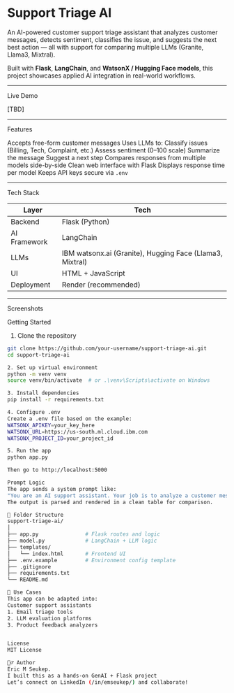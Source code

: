 # Support Triage AI

An AI-powered customer support triage assistant that analyzes customer messages, detects sentiment, classifies the issue, and suggests the next best action — all with support for comparing multiple LLMs (Granite, Llama3, Mixtral).

Built with **Flask**, **LangChain**, and **WatsonX / Hugging Face models**, this project showcases applied AI integration in real-world workflows.

---

Live Demo

[TBD]

---

Features

Accepts free-form customer messages
Uses LLMs to:
Classify issues (Billing, Tech, Complaint, etc.)
Assess sentiment (0–100 scale)
Summarize the message
Suggest a next step
Compares responses from multiple models side-by-side
Clean web interface with Flask
Displays response time per model
Keeps API keys secure via `.env`

---

Tech Stack

| Layer         | Tech                     |
|---------------|---------------------------|
| Backend       | Flask (Python)            |
| AI Framework  | LangChain                 |
| LLMs          | IBM watsonx.ai (Granite), Hugging Face (Llama3, Mixtral) |
| UI            | HTML + JavaScript         |
| Deployment    | Render (recommended)      |

---

Screenshots





Getting Started

1. Clone the repository

```bash
git clone https://github.com/your-username/support-triage-ai.git
cd support-triage-ai

2. Set up virtual environment
python -m venv venv
source venv/bin/activate  # or .\venv\Scripts\activate on Windows

3. Install dependencies
pip install -r requirements.txt

4. Configure .env
Create a .env file based on the example:
WATSONX_APIKEY=your_key_here
WATSONX_URL=https://us-south.ml.cloud.ibm.com
WATSONX_PROJECT_ID=your_project_id

5. Run the app
python app.py

Then go to http://localhost:5000

Prompt Logic
The app sends a system prompt like:
"You are an AI support assistant. Your job is to analyze a customer message, categorize the issue, assess sentiment (0–100), summarize it, and suggest the next step. Respond in structured JSON format only."
The output is parsed and rendered in a clean table for comparison.

🧰 Folder Structure
support-triage-ai/
│
├── app.py               # Flask routes and logic
├── model.py             # LangChain + LLM logic
├── templates/
│   └── index.html       # Frontend UI
├── .env.example         # Environment config template
├── .gitignore
├── requirements.txt
└── README.md

🌟 Use Cases
This app can be adapted into:
Customer support assistants
1. Email triage tools
2. LLM evaluation platforms
3. Product feedback analyzers


License
MIT License

🙋‍♂️ Author
Eric M Seukep. 
I built this as a hands-on GenAI + Flask project
Let’s connect on LinkedIn (/in/emseukep/) and collaborate!
